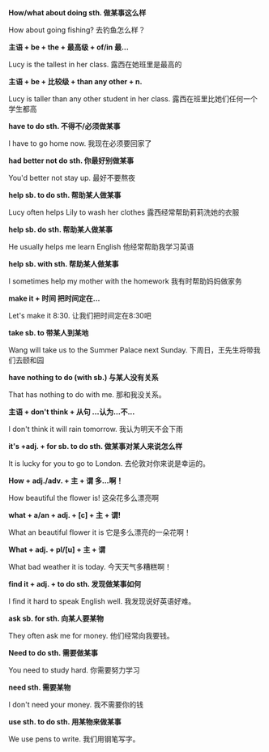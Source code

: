 **How/what about doing sth. 	做某事这么样**

How about going fishing? 	去钓鱼怎么样？

**主语 + be + the  + 最高级 + of/in 最...**

Lucy is the tallest in her class. 	露西在她班里是最高的

**主语 + be + 比较级 + than any other + n.** 

Lucy is taller than any other student in her class. 	露西在班里比她们任何一个学生都高

**have to do sth. 	不得不/必须做某事**

I have to go home now. 	我现在必须要回家了

**had better not do sth. 	你最好别做某事**

You'd better not stay up. 	最好不要熬夜

**help sb. to do sth. 	帮助某人做某事**

Lucy often helps Lily to wash her clothes 	露西经常帮助莉莉洗她的衣服

**help sb. do sth. 	帮助某人做某事**

He usually helps me learn English 他经常帮助我学习英语

**help sb. with sth.	帮助某人做某事**

I sometimes help my mother with the homework 	我有时帮助妈妈做家务

**make it + 时间 	把时间定在...**

Let's make it 8:30. 	让我们把时间定在8:30吧

**take sb. to 	带某人到某地**

Wang will take us to the Summer Palace next Sunday. 	下周日，王先生将带我们去颐和园

**have nothing to do (with sb.) 	与某人没有关系**

That has nothing to do with me. 	那和我没关系。

**主语 + don't think + 从句 	...认为...不...**

I don't think it will rain tomorrow.	我认为明天不会下雨

**it's +adj. + for sb. to do sth.	做某事对某人来说怎么样**

It is lucky for you to go to London. 	去伦敦对你来说是幸运的。

**How + adj./adv. + 主 + 谓  多...啊！**

How beautiful the flower is! 	这朵花多么漂亮啊

**what  + a/an + adj. + [c] + 主 + 谓!**

What an beautiful flower it is  	它是多么漂亮的一朵花啊！

**What + adj. + pl/[u] + 主 + 谓**

What bad weather it is today. 	今天天气多糟糕啊！

**find it + adj. + to do sth. 	发现做某事如何**

I find it hard to speak English well.	我发现说好英语好难。

**ask sb. for sth. 	向某人要某物**

They often ask me for money. 	他们经常向我要钱。

**Need to do sth. 	需要做某事**

You need to study hard.	你需要努力学习

**need sth. 	需要某物**

I don't need your money. 	我不需要你的钱

**use sth. to do sth. 	用某物来做某事**

We use pens to write. 	我们用钢笔写字。
